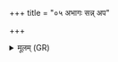 +++
title = "०५ अभागः सन्न् अप"

+++
<details><summary>मूलम् (GR)</summary>

अभागः सन्न् अप परेतो अस्मि  
तव क्रत्वा तविषस्य प्रचेतः ।  
तं त्वा मन्यो अक्रतुर् जिहीडाहं  
स्वा तनूर् बलदावा न एहि ॥
</details>